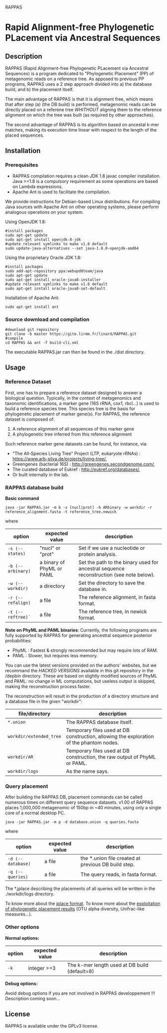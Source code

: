 RAPPAS
# Rapid Alignment-free Phylogenetic PLacement via Ancestral Sequences

## Description

RAPPAS (Rapid Alignment-free Phylogenetic PLacement via Ancestral Sequences) is a program dedicated to "Phylogenetic Placement" (PP) of metagenomic reads on a reference tree. As apposed to previous PP programs, RAPPAS uses a 2 step approach divided into a) the database build, and b) the placement itself.

The main advantage of RAPPAS is that it is alignment free, which means that after step (a) (the DB build) is performed, metagenomic reads can be directly placed on a referene tree _WHITHOUT_ aligning them to the reference alignment on which the tree was built (as required by other approaches).

The second advantage of RAPPAS is its algorithm based on ancestal k-mer matches, making its execution time linear with respect to the length of the placed sequences.

## Installation

### Prerequisites

- RAPPAS compilation requires a clean JDK 1.8 javac compiler installation. Java >=1.8 is a compulsory requirement as some operations are based on Lambda expressions.
- Apache Ant is used to facilitate the compilation.

We provide instructions for Debian-based Linux distributions. For compiling Java sources with Apache Ant on other operating systems, please perform analogous operations on your system.

Using OpenJDK 1.8:
```
#install packages
sudo apt-get update
sudo apt-get install openjdk-8-jdk
#update relevant symlinks to make v1.8 default
sudo update-java-alternatives --set java-1.8.0-openjdk-amd64

```
Using the proprietary Oracle JDK 1.8:
```
#install packages
sudo add-apt-repository ppa:webupd8team/java
sudo apt-get update
sudo apt-get install oracle-java8-installer
#update relevant symlinks to make v1.8 default
sudo apt-get install oracle-java8-set-default
```

Installation of Apache Ant:
```
sudo apt-get install ant
```

### Source download and compilation

```
#download git repository
git clone -b master https://gite.lirmm.fr/linard/RAPPAS.git
#compile
cd RAPPAS && ant -f build-cli.xml
```
The executable RAPPAS.jar can then be found in the ./dist directory.




## Usage

### Reference Dataset
First, one has to prepare a reference dataset designed to answer a biological question. Typically, in the context of metagenomics and taxonomic identifications, a marker gene (16S rRNA, cox1, rbcl...) is used to build a reference species tree. This species tree is the basis for phylogenetic placement of marker gene(s).
For RAPPAS, the reference dataset is composed of:
1. A reference alignment of all sequences of this marker gene
2. A phylogenetic tree inferred from this reference alignment

Such reference marker gene datasets can be found, for instance, via:
- "The All-Species Living Tree" Project (LTP, eukaryote rRNAs) :  <https://www.arb-silva.de/projects/living-tree/>,
- Greengenes (bacterial 16S) : <http://greengenes.secondgenome.com/>,
- The curated database of Eukref : <http://eukref.org/databases/>,
- Or built internally in the lab.

### RAPPAS database build 

__Basic command__

```
java -jar RAPPAS.jar -m b -s [nucl|prot] -b ARbinary -w workdir -r reference_alignment.fasta -t reference_tree.newick
```

where

option | expected value | description
--- | --- | ---
`-s (--states)` | "nucl" or "prot" | Set if we use a nucleotide or protein analysis.
`-b (--arbinary)` | a binary of PhyML or PAML | Set the path to the binary used for ancestral sequence reconstruction (see note below).
`-w (--workdir)` | a directory | Set the directory to save the database in.
`-r (--refalign)` | a file | The reference alignment, in fasta format.
`-t (--reftree)̀` | a file | The reference tree, in newick format.

__Note on PhyML and PAML binaries__:
Currently, the following programs are fully supported by RAPPAS for generating ancestral sequence posterior probabilities:
- PhyML : Fastest & strongly recommended but may require lots of RAM.
- PAML  : Slower,  but requires less memory.

You can use the latest versions provided on the authors' websites, but we recommand the _HACKED VERSIONS_ available in this git repository in the /depbin directory.
These are based on slightly modified sources of PhyML and PAML: no change in ML computations, but useless output is skipped, making the reconstruction process faster.

The reconstruction will result in the production of a directory structure and a database file in the given "workdir":

file/directory | description
--- | --- 
`*.union` | The RAPPAS database itself.
`workdir/extended_tree` | Temporary files used at DB construction, allowing the exploration of the phantom nodes.
`workdir/AR` | Temporary files used at DB construction, the raw output of PhyML or PAML.
`workdir/logs` | As the name says.


### Query placement

After building the RAPPAS DB, placement commands can be called numerous times on different query sequence datasets.
v1.00 of RAPPAS places 1,000,000 metagenomic of 150bp in ~40 minutes, using only a single core of a normal desktop PC.

```
java -jar RAPPAS.jar -m p -d database.union -q queries.fasta 
```

where

option | expected value | description
--- | --- | ---
`-d (--database)` | a file | the *.union file created at previous DB build step.
`-q (--queries)` | a file | The query reads, in fasta format.

The *.jplace describing the placements of all queries will be written in the ./workdir/logs directory.

To know more about the [jplace format](http://journals.plos.org/plosone/article?id=10.1371/journal.pone.0031009).
To know more about the [exploitation of phylogenetic placement results](https://matsen.github.io/pplacer/generated_rst/guppy.html#introduction) (OTU alpha diversity, Unifrac-like measures...).

### Other options

__Normal options:__

option | expected value | description
--- | --- | ---
`-k` | integer >=3 | The k-mer length used at DB build (default=8)


__Debug options:__

Avoid debug options if you are not involved in RAPPAS developpement !!!
Description coming soon...

## License

RAPPAS is available under the GPLv3 license.


